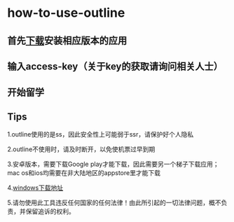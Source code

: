 how-to-use-outline
==

首先[下载](https://www.getoutline.org/en/home)安装相应版本的应用
-

输入access-key（关于key的获取请询问相关人士）
-

开始留学
-

Tips
-
1.outline使用的是ss，因此安全性上可能弱于ssr，请保护好个人隐私

2.outline不使用时，请及时断开，以免使机票过早到期

3.安卓版本，需要下载Google play才能下载，因此需要另一个梯子下载应用；mac os和ios均需要在非大陆地区的appstore里才能下载
  
4.[windows下载地址](https://raw.githubusercontent.com/Jigsaw-Code/outline-releases/master/client/stable/Outline-Client.exe)

5.请勿使用此工具违反任何国家的任何法律！由此所引起的一切法律问题，概不负责，并保留追诉的权利。
